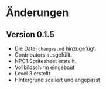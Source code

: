 # Änderungen

## Version 0.1.5

- Die Datei `changes.md` hinzugefügt.
- Contributors ausgefüllt.
- NPC1 Spritesheet erstellt.
- Vollbildschirm eingebaut
- Level 3 erstellt
- Hintergrund scaliert und angepasst
